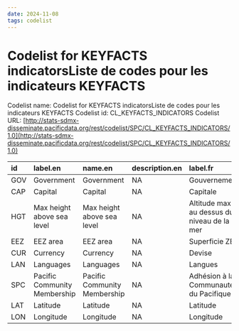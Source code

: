 ```yaml
---
date: 2024-11-08
tags: codelist
---
```


# Codelist for KEYFACTS indicatorsListe de codes pour les indicateurs KEYFACTS

Codelist name: Codelist for KEYFACTS indicatorsListe de codes pour les indicateurs KEYFACTS
Codelist id: CL_KEYFACTS_INDICATORS
Codelist URL: [http://stats-sdmx-disseminate.pacificdata.org/rest/codelist/SPC/CL_KEYFACTS_INDICATORS/1.0](http://stats-sdmx-disseminate.pacificdata.org/rest/codelist/SPC/CL_KEYFACTS_INDICATORS/1.0)

|id  |label.en                     |name.en                      |description.en |label.fr                                   |name.fr                                    |description.fr |
|:---|:----------------------------|:----------------------------|:--------------|:------------------------------------------|:------------------------------------------|:--------------|
|GOV |Government                   |Government                   |NA             |Gouvernement                               |Gouvernement                               |NA             |
|CAP |Capital                      |Capital                      |NA             |Capitale                                   |Capitale                                   |NA             |
|HGT |Max height above sea level   |Max height above sea level   |NA             |Altitude max au dessus du niveau de la mer |Altitude max au dessus du niveau de la mer |NA             |
|EEZ |EEZ area                     |EEZ area                     |NA             |Superficie ZEE                             |Superficie ZEE                             |NA             |
|CUR |Currency                     |Currency                     |NA             |Devise                                     |Devise                                     |NA             |
|LAN |Languages                    |Languages                    |NA             |Langues                                    |Langues                                    |NA             |
|SPC |Pacific Community Membership |Pacific Community Membership |NA             |Adhésion à la Communauté du Pacifique      |Adhésion à la Communauté du Pacifique      |NA             |
|LAT |Latitude                     |Latitude                     |NA             |Latitude                                   |Latitude                                   |NA             |
|LON |Longitude                    |Longitude                    |NA             |Longitude                                  |Longitude                                  |NA             |
